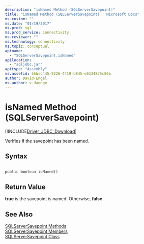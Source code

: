 ```yaml
---
description: "isNamed Method (SQLServerSavepoint)"
title: "isNamed Method (SQLServerSavepoint) | Microsoft Docs"
ms.custom: ""
ms.date: "01/19/2017"
ms.prod: sql
ms.prod_service: connectivity
ms.reviewer: ""
ms.technology: connectivity
ms.topic: conceptual
apiname: 
  - "SQLServerSavepoint.isNamed"
apilocation: 
  - "sqljdbc.jar"
apitype: "Assembly"
ms.assetid: 66bcc445-9226-4419-b845-e0334875c80b
author: David-Engel
ms.author: v-daenge
---
```

# isNamed Method (SQLServerSavepoint)
[!INCLUDE[Driver_JDBC_Download](../../../includes/driver_jdbc_download.md)]

  Verifies if the savepoint has been named.  
  
## Syntax  
  
```  
  
public boolean isNamed()  
```  
  
## Return Value  
 **true** is the savepoint is named. Otherwise, **false**.  
  
## See Also  
 [SQLServerSavepoint Methods](../../../connect/jdbc/reference/sqlserversavepoint-methods.md)   
 [SQLServerSavepoint Members](../../../connect/jdbc/reference/sqlserversavepoint-members.md)   
 [SQLServerSavepoint Class](../../../connect/jdbc/reference/sqlserversavepoint-class.md)  
  
  
